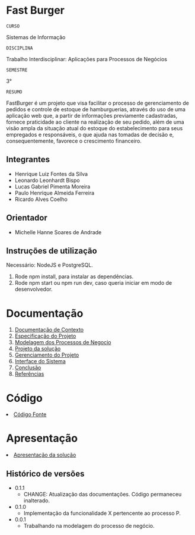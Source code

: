 # Fast Burger

`CURSO`

Sistemas de Informação

`DISCIPLINA`

Trabalho Interdisciplinar: Aplicações para Processos de Negócios

`SEMESTRE`

3°

`RESUMO`

FastBurger é um projeto que visa facilitar o processo de gerenciamento de pedidos e controle de estoque de hamburguerias, através do uso de uma aplicação web que, a partir de informações previamente cadastradas, fornece praticidade ao cliente na realização de seu pedido, além de uma visão ampla da situação atual do estoque do estabelecimento para seus empregados e responsáveis, o que ajuda nas tomadas de decisão e, consequentemente, favorece o crescimento financeiro.

## Integrantes

* Henrique Luiz Fontes da Silva
* Leonardo Leonhardt Bispo
* Lucas Gabriel Pimenta Moreira 
* Paulo Henrique Almeida Ferreira
* Ricardo Alves Coelho

## Orientador

* Michelle Hanne Soares de Andrade

## Instruções de utilização

Necessário: NodeJS e PostgreSQL.
1. Rode npm install, para instalar as dependências.
2. Rode npm start ou npm run dev, caso queria iniciar em modo de desenvolvedor.

# Documentação

<ol>
<li><a href="docs/1-Contexto.md"> Documentação de Contexto</a></li>
<li><a href="docs/2-Especificação.md"> Especificação do Projeto</a></li>
<li><a href="docs/3-Modelagem-Processos-Negócio.md"> Modelagem dos Processos de Negocio</a></li>
<li><a href="docs/4-Projeto-Solucao.md"> Projeto da solução</a></li>
<li><a href="docs/5-Gerenciamento-Projeto.md"> Gerenciamento do Projeto</a></li>
<li><a href="docs/6-Interface-Sistema.md"> Interface do Sistema</a></li>
<li><a href="docs/7-Conclusão.md"> Conclusão</a></li>
<li><a href="docs/8-Referências.md"> Referências</a></li>
</ol>

# Código

<li><a href="src/README.md"> Código Fonte</a></li>

# Apresentação

<li><a href="presentation/README.md"> Apresentação da solução</a></li>


## Histórico de versões

* 0.1.1
    * CHANGE: Atualização das documentações. Código permaneceu inalterado.
* 0.1.0
    * Implementação da funcionalidade X pertencente ao processo P.
* 0.0.1
    * Trabalhando na modelagem do processo de negócio.

